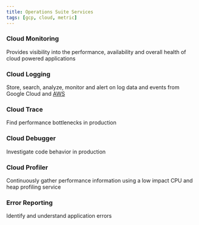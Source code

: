```yaml
---
title: Operations Suite Services
tags: [gcp, cloud, metric]
---
```


### Cloud Monitoring

Provides visibility into the performance, availability and overall health of cloud powered applications

### Cloud Logging

Store, search, analyze, monitor and alert on log data and events from Google Cloud and [AWS](../../AWS/AWS.md)

### Cloud Trace

Find performance bottlenecks in production

### Cloud Debugger

Investigate code behavior in production

### Cloud Profiler

Continuously gather performance information using a low impact CPU and heap profiling service

### Error Reporting

Identify and understand application errors